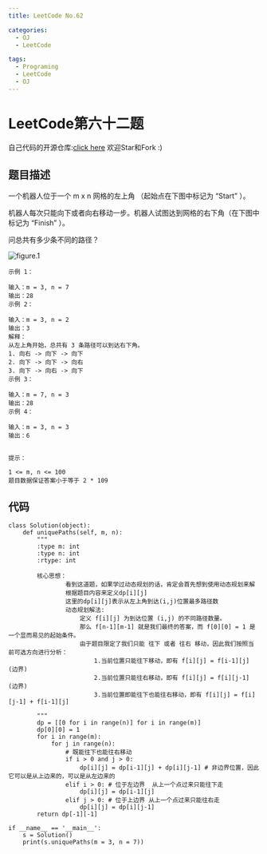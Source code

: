 ```yaml
---
title: LeetCode No.62

categories:
  - OJ
  - LeetCode

tags:
  - Programing
  - LeetCode
  - OJ
---
```


# LeetCode第六十二题
自己代码的开源仓库:[click here](https://github.com/zs670980918/LeetCode_Coding_Record)  欢迎Star和Fork :)

## 题目描述
一个机器人位于一个 m x n 网格的左上角 （起始点在下图中标记为 “Start” ）。

机器人每次只能向下或者向右移动一步。机器人试图达到网格的右下角（在下图中标记为 “Finish” ）。

问总共有多少条不同的路径？

![figure.1](https://assets.leetcode.com/uploads/2018/10/22/robot_maze.png)

```
示例 1：

输入：m = 3, n = 7
输出：28
示例 2：

输入：m = 3, n = 2
输出：3
解释：
从左上角开始，总共有 3 条路径可以到达右下角。
1. 向右 -> 向下 -> 向下
2. 向下 -> 向下 -> 向右
3. 向下 -> 向右 -> 向下
示例 3：

输入：m = 7, n = 3
输出：28
示例 4：

输入：m = 3, n = 3
输出：6
 

提示：

1 <= m, n <= 100
题目数据保证答案小于等于 2 * 109
```
## 代码
```
class Solution(object):
    def uniquePaths(self, m, n):
        """
        :type m: int
        :type n: int
        :rtype: int

        核心思想：
                看到这道题，如果学过动态规划的话，肯定会首先想到使用动态规划来解
                根据题目内容来定义dp[i][j]
                这里的dp[i][j]表示从左上角到达(i,j)位置最多路径数
                动态规划解法:
                    定义 f[i][j] 为到达位置 (i,j) 的不同路径数量。
                    那么 f[n-1][m-1] 就是我们最终的答案，而 f[0][0] = 1 是一个显而易见的起始条件。
                    由于题目限定了我们只能 往下 或者 往右 移动，因此我们按照当前可选方向进行分析：
                        1.当前位置只能往下移动，即有 f[i][j] = f[i-1][j] (边界)
                        2.当前位置只能往右移动，即有 f[i][j] = f[i][j-1] (边界)
                        3.当前位置即能往下也能往右移动，即有 f[i][j] = f[i][j-1] + f[i-1][j]

        """
        dp = [[0 for i in range(n)] for i in range(m)]
        dp[0][0] = 1
        for i in range(m):
            for j in range(n):
                # 既能往下也能往右移动
                if i > 0 and j > 0:
                    dp[i][j] = dp[i-1][j] + dp[i][j-1] # 非边界位置，因此它可以是从上边来的，可以是从左边来的
                elif i > 0: # 位于左边界  从上一个点过来只能往下走
                    dp[i][j] = dp[i-1][j]
                elif j > 0: # 位于上边界 从上一个点过来只能往右走
                    dp[i][j] = dp[i][j-1]
        return dp[-1][-1]

if __name__ == '__main__':
    s = Solution()
    print(s.uniquePaths(m = 3, n = 7))
```